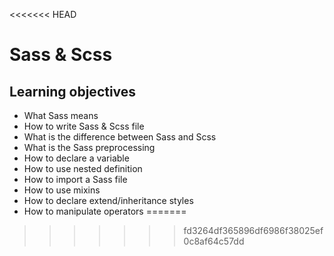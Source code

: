 <<<<<<< HEAD
# Sass & Scss

## Learning objectives
- What Sass means
- How to write Sass & Scss file
- What is the difference between Sass and Scss
- What is the Sass preprocessing
- How to declare a variable
- How to use nested definition
- How to import a Sass file
- How to use mixins
- How to declare extend/inheritance styles
- How to manipulate operators
=======

>>>>>>> fd3264df365896df6986f38025ef0c8af64c57dd
